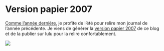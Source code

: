 # Version papier 2007

[Comme l’année dernière](https://tcrouzet.com/les-annees-blog/), je profite de l’été pour relire mon journal de l’année précédente. Je viens de générer la [version papier 2007](https://tcrouzet.com/les-annees-blog/) de ce blog et de la publier sur lulu pour la relire confortablement.

![](https://tcrouzet.com/images_tc/vp2007.png)